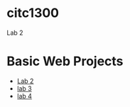 # citc1300
Lab 2
<h1>Basic Web Projects</h1>

<ul>
    <li><a href="Lab 2/index.html" target="_blank">Lab 2</a></li>
    <li><a href="lab 3/index.html" target="_blank">lab 3</a></li>
    <li><a href="Lab 4/index.html" target="_blank">lab 4</a></li>
</ul>
